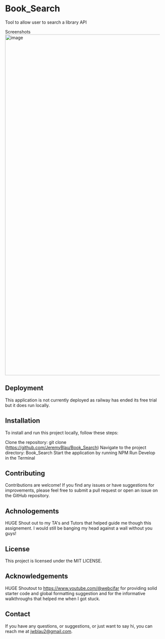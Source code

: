 # Book_Search
Tool to allow user to search a library API

Screenshots
<img width="1107" alt="image" src="https://github.com/JeremyBlau/Book_Search/assets/134236414/f393a815-d34c-46fd-8cf0-02c7d577f05e">

## Deployment
This application is not currently deployed as railway has ended its free trial but it does run locally.

## Installation
To install and run this project locally, follow these steps:

Clone the repository: git clone (https://github.com/JeremyBlau/Book_Search)
Navigate to the project directory: Book_Search
Start the application by running NPM Run Develop in the Terminal

## Contributing
Contributions are welcome! If you find any issues or have suggestions for improvements, please feel free to submit a pull request or open an issue on the GitHub repository.

## Achnologements
HUGE Shout out to my TA's and Tutors that helped guide me though this assignement. I would still be banging my head against a wall without you guys!

## License
This project is licensed under the MIT LICENSE.

## Acknowledgements
HUGE Shoutout to https://www.youtube.com/@webcifar for providing solid starter code and global formatting suggestion and for the informative walkthroughs that helped me when I got stuck.

## Contact
If you have any questions, or suggestions, or just want to say hi, you can reach me at jwblau2@gmail.com.
